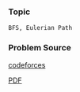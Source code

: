 ### Topic

    BFS, Eulerian Path

### Problem Source

[codeforces](http://codeforces.com/gym/100235)

[PDF](http://codeforces.com/gym/100235/attachments/download/1870/20132014-tryenirovka-spbgu-b-4-bfs-i-eylyerov-put-ru.pdf)
